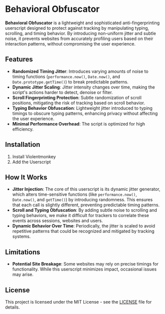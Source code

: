 # Behavioral Obfuscator

**Behavioral Obfuscator** is a lightweight and sophisticated anti-fingerprinting userscript designed to protect against tracking by manipulating typing, scrolling, and timing behavior.
By introducing non-uniform jitter and subtle noise, it prevents websites from accurately profiling users based on their interaction patterns, without compromising the user experience.

## Features

- **Randomized Timing Jitter**: Introduces varying amounts of noise to timing functions (`performance.now()`, `Date.now()`, and `Date.prototype.getTime()`) to break predictable patterns.
- **Dynamic Jitter Scaling**: Jitter intensity changes over time, making the script's actions harder to detect, denoise or filter.
- **Scroll Fingerprinting Protection**: Subtle randomization of scroll positions, mitigating the risk of tracking based on scroll behavior.
- **Typing Behavior Obfuscation**: Lightweight jitter introduced to typing timings to obscure typing patterns, enhancing privacy without affecting the user experience.
- **Minimal Performance Overhead**: The script is optimized for high efficiency.

## Installation

1. Install Violentmonkey
2. Add the Userscript

## How It Works

- **Jitter Injection**: The core of this userscript is its dynamic jitter generator, which alters time-sensitive functions (like `performance.now()`, `Date.now()`, and `getTime()`) by introducing randomness. This ensures that each call is slightly different, preventing predictable timing patterns.
- **Scroll and Typing Obfuscation**: By adding subtle noise to scrolling and typing behaviors, we make it difficult for trackers to correlate these events across sessions, websites and users.
- **Dynamic Behavior Over Time**: Periodically, the jitter is scaled to avoid repetitive patterns that could be recognized and mitigated by tracking systems.

## Limitations

- **Potential Site Breakage**: Some websites may rely on precise timings for functionality. While this userscript minimizes impact, occasional issues may arise.

## License

This project is licensed under the MIT License - see the [LICENSE](LICENSE) file for details.
